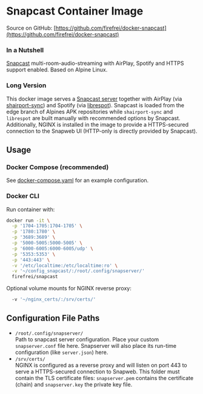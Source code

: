 # Snapcast Container Image

Source on GitHub: [https://github.com/firefrei/docker-snapcast](https://github.com/firefrei/docker-snapcast)  

### In a Nutshell
[Snapcast](https://github.com/badaix/snapcast) multi-room-audio-streaming with AirPlay, Spotify and HTTPS support enabled. Based on Alpine Linux.

### Long Version
This docker image serves a [Snapcast server](https://github.com/badaix/snapcast) together with AirPlay (via [shairport-sync](https://github.com/mikebrady/shairport-sync)) and Spotify (via [librespot](https://github.com/librespot-org/librespot)).
Snapcast is loaded from the edge branch of Alpines APK repositories while `shairport-sync` and `librespot` are built manually with recommended options by Snapcast.  
Additionally, NGINX is installed in the image to provide a HTTPS-secured connection to the Snapweb UI (HTTP-only is directly provided by Snapcast).


## Usage

### Docker Compose (recommended)
See [docker-compose.yaml](docker-compose.yaml) for an example configuration.

### Docker CLI
Run container with:
```bash
docker run -it \
  -p '1704-1705:1704-1705' \
  -p '1780:1780' \
  -p '3689:3689' \
  -p '5000-5005:5000-5005' \
  -p '6000-6005:6000-6005/udp' \
  -p '5353:5353' \
  -p '443:443' \
  -v '/etc/localtime:/etc/localtime:ro' \
  -v '~/config_snapcast/:/root/.config/snapserver/'
  firefrei/snapcast
```

Optional volume mounts for NGINX reverse proxy:
```bash
  -v '~/nginx_certs/:/srv/certs/'
```

## Configuration File Paths
- `/root/.config/snapserver/`  
  Path to snapcast server configuration. Place your custom `snapserver.conf` file here. Snapserver will also place its run-time configuration (like `server.json`) here.
- `/srv/certs/`  
  NGINX is configured as a reverse proxy and will listen on port 443 to serve a HTTPS-secured connection to Snapweb. This folder must contain the TLS certificate files: `snapserver.pem` contains the certificate (chain) and `snapserver.key` the private key file.